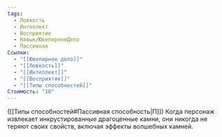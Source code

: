 ```yaml
---
tags:
  - Ловкость
  - Интеллект
  - Восприятие
  - Навык/ЮвелирноеДело
  - Пассивная
Ссылки:
  - "[[Ювелирное дело]]"
  - "[[Ловкость]]"
  - "[[Интеллект]]"
  - "[[Восприятие]]"
  - "[[Типы способностей]]"
Стоимость: "10"
---
```

([[Типы способностей#Пассивная способность|П]]) Когда персонаж извлекает инкрустированные драгоценные камни, они никогда не теряют своих свойств, включая эффекты волшебных камней.  
